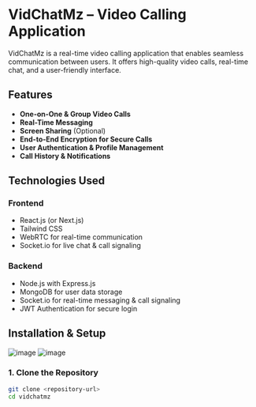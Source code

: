 # VidChatMz – Video Calling Application

VidChatMz is a real-time video calling application that enables seamless communication between users. It offers high-quality video calls, real-time chat, and a user-friendly interface.

## Features
- **One-on-One & Group Video Calls**  
- **Real-Time Messaging**  
- **Screen Sharing** (Optional)  
- **End-to-End Encryption for Secure Calls**  
- **User Authentication & Profile Management**  
- **Call History & Notifications**  

## Technologies Used
### **Frontend**
- React.js (or Next.js)  
- Tailwind CSS  
- WebRTC for real-time communication  
- Socket.io for live chat & call signaling  

### **Backend**
- Node.js with Express.js  
- MongoDB for user data storage  
- Socket.io for real-time messaging & call signaling  
- JWT Authentication for secure login  

## Installation & Setup
![image](https://github.com/user-attachments/assets/f65ea97b-d119-4328-b88c-108a78a75afc)
![image](https://github.com/user-attachments/assets/7d6ff711-c19b-4f4f-95ce-84dcff39bbd9)


### 1. Clone the Repository
```sh
git clone <repository-url>
cd vidchatmz
